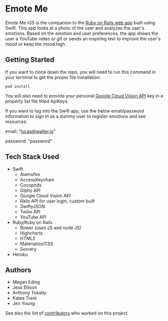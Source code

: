 # Emote Me
Emote Me iOS is the companion to the [Ruby on Rails web app](https://github.com/JessCodes/emotional-index) built using Swift.  This app looks at a photo of the user and analyzes the user's emotions. Based on the emotion and user preferences, the app shows the user a YouTube video or gif or sends an inspiring text to improve the user's mood or keep the mood high.

## Getting Started

If you want to clone down the repo, you will need to run this command in your terminal to get the proper file installation:

    pod install

You will also need to provide your personal [Google Cloud Vision API](https://cloud.google.com/vision/) key in a property list file titled ApiKeys.

If you want to log into the Swift app, use the below email/password information to sign in as a dummy user to register emotions and see resources:

email: "lucas@walter.io"

password: "password"

## Tech Stack Used
- Swift
    + Alamofire
    + AccessKeychain
    + Cocopods
    + Giphy API
    + Google Cloud Vision API
    + Rails API for user login, custom built
    + SwiftyJSON
    + Twilio API
    + YouTube API
- Ruby/Ruby on Rails
    + Bower (uses JS and node JS)
    + Highcharts
    + HTML5
    + Materialize/CSS
    + Sorcery
- Heroku

## Authors
- Megan Eding
- Jess Ellison
- Anthony Tokatly
- Katee Trant
- Jen Young 

See also the list of [contributors](https://github.com/JessCodes/emotional-index-iOS/graphs/contributors) who worked on this project.